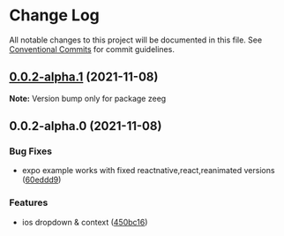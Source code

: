 # Change Log

All notable changes to this project will be documented in this file.
See [Conventional Commits](https://conventionalcommits.org) for commit guidelines.

## [0.0.2-alpha.1](https://github.com/nandorojo/zeeg/compare/v0.0.2-alpha.0...v0.0.2-alpha.1) (2021-11-08)

**Note:** Version bump only for package zeeg





## 0.0.2-alpha.0 (2021-11-08)


### Bug Fixes

* expo example works with fixed reactnative,react,reanimated versions ([60eddd9](https://github.com/nandorojo/zeeg/commit/60eddd9dec54ca13fb775e45a01ce8fcb1998715))


### Features

* ios dropdown & context ([450bc16](https://github.com/nandorojo/zeeg/commit/450bc162f5842e50aa848d8cbb3394931e46e31f))
